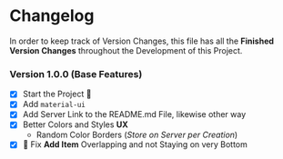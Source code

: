 # Changelog
In order to keep track of Version Changes, this file has all the **Finished Version Changes** throughout the Development of this Project.


### Version 1.0.0 (Base Features)
* [x] Start the Project 🚀
* [x] Add `material-ui`
* [x] Add Server Link to the README.md File, likewise other way
* [x] Better Colors and Styles **UX**
  * Random Color Borders (*Store on Server per Creation*)
* [x] 🐞 Fix **Add Item** Overlapping and not Staying on very Bottom